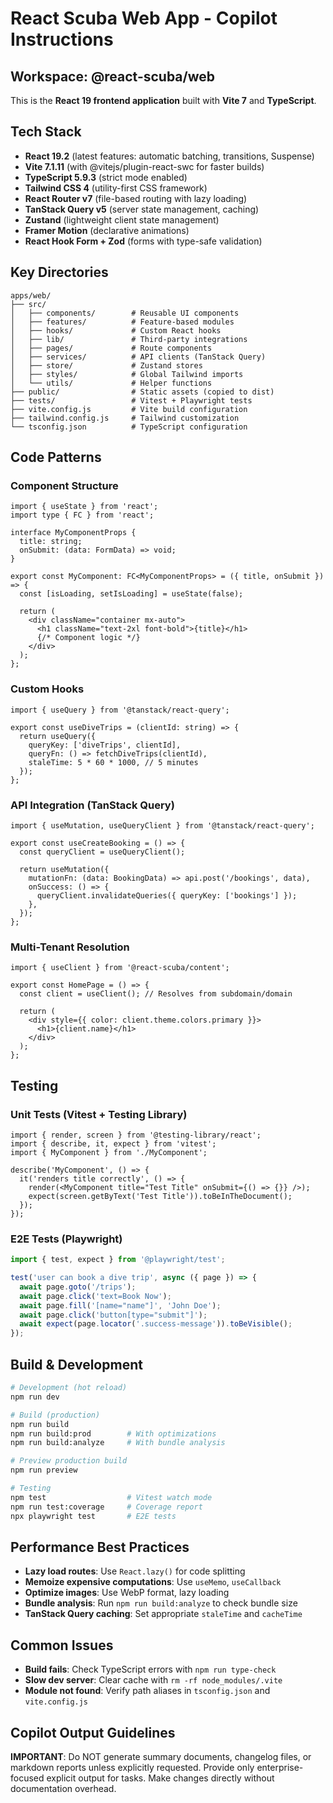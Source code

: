 # React Scuba Web App - Copilot Instructions

## Workspace: @react-scuba/web

This is the **React 19 frontend application** built with **Vite 7** and **TypeScript**.

## Tech Stack
- **React 19.2** (latest features: automatic batching, transitions, Suspense)
- **Vite 7.1.11** (with @vitejs/plugin-react-swc for faster builds)
- **TypeScript 5.9.3** (strict mode enabled)
- **Tailwind CSS 4** (utility-first CSS framework)
- **React Router v7** (file-based routing with lazy loading)
- **TanStack Query v5** (server state management, caching)
- **Zustand** (lightweight client state management)
- **Framer Motion** (declarative animations)
- **React Hook Form + Zod** (forms with type-safe validation)

## Key Directories
```
apps/web/
├── src/
│   ├── components/        # Reusable UI components
│   ├── features/          # Feature-based modules
│   ├── hooks/             # Custom React hooks
│   ├── lib/               # Third-party integrations
│   ├── pages/             # Route components
│   ├── services/          # API clients (TanStack Query)
│   ├── store/             # Zustand stores
│   ├── styles/            # Global Tailwind imports
│   └── utils/             # Helper functions
├── public/                # Static assets (copied to dist)
├── tests/                 # Vitest + Playwright tests
├── vite.config.js         # Vite build configuration
├── tailwind.config.js     # Tailwind customization
└── tsconfig.json          # TypeScript configuration
```

## Code Patterns

### Component Structure
```tsx
import { useState } from 'react';
import type { FC } from 'react';

interface MyComponentProps {
  title: string;
  onSubmit: (data: FormData) => void;
}

export const MyComponent: FC<MyComponentProps> = ({ title, onSubmit }) => {
  const [isLoading, setIsLoading] = useState(false);

  return (
    <div className="container mx-auto">
      <h1 className="text-2xl font-bold">{title}</h1>
      {/* Component logic */}
    </div>
  );
};
```

### Custom Hooks
```tsx
import { useQuery } from '@tanstack/react-query';

export const useDiveTrips = (clientId: string) => {
  return useQuery({
    queryKey: ['diveTrips', clientId],
    queryFn: () => fetchDiveTrips(clientId),
    staleTime: 5 * 60 * 1000, // 5 minutes
  });
};
```

### API Integration (TanStack Query)
```tsx
import { useMutation, useQueryClient } from '@tanstack/react-query';

export const useCreateBooking = () => {
  const queryClient = useQueryClient();

  return useMutation({
    mutationFn: (data: BookingData) => api.post('/bookings', data),
    onSuccess: () => {
      queryClient.invalidateQueries({ queryKey: ['bookings'] });
    },
  });
};
```

### Multi-Tenant Resolution
```tsx
import { useClient } from '@react-scuba/content';

export const HomePage = () => {
  const client = useClient(); // Resolves from subdomain/domain

  return (
    <div style={{ color: client.theme.colors.primary }}>
      <h1>{client.name}</h1>
    </div>
  );
};
```

## Testing

### Unit Tests (Vitest + Testing Library)
```tsx
import { render, screen } from '@testing-library/react';
import { describe, it, expect } from 'vitest';
import { MyComponent } from './MyComponent';

describe('MyComponent', () => {
  it('renders title correctly', () => {
    render(<MyComponent title="Test Title" onSubmit={() => {}} />);
    expect(screen.getByText('Test Title')).toBeInTheDocument();
  });
});
```

### E2E Tests (Playwright)
```typescript
import { test, expect } from '@playwright/test';

test('user can book a dive trip', async ({ page }) => {
  await page.goto('/trips');
  await page.click('text=Book Now');
  await page.fill('[name="name"]', 'John Doe');
  await page.click('button[type="submit"]');
  await expect(page.locator('.success-message')).toBeVisible();
});
```

## Build & Development

```bash
# Development (hot reload)
npm run dev

# Build (production)
npm run build
npm run build:prod        # With optimizations
npm run build:analyze     # With bundle analysis

# Preview production build
npm run preview

# Testing
npm test                  # Vitest watch mode
npm run test:coverage     # Coverage report
npx playwright test       # E2E tests
```

## Performance Best Practices
- **Lazy load routes**: Use `React.lazy()` for code splitting
- **Memoize expensive computations**: Use `useMemo`, `useCallback`
- **Optimize images**: Use WebP format, lazy loading
- **Bundle analysis**: Run `npm run build:analyze` to check bundle size
- **TanStack Query caching**: Set appropriate `staleTime` and `cacheTime`

## Common Issues
- **Build fails**: Check TypeScript errors with `npm run type-check`
- **Slow dev server**: Clear cache with `rm -rf node_modules/.vite`
- **Module not found**: Verify path aliases in `tsconfig.json` and `vite.config.js`

## Copilot Output Guidelines

**IMPORTANT**: Do NOT generate summary documents, changelog files, or markdown reports unless explicitly requested. Provide only enterprise-focused explicit output for tasks. Make changes directly without documentation overhead.
